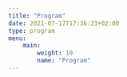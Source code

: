 ```yaml
---
title: "Program"
date: 2021-07-17T17:36:23+02:00
type: program
menu:
    main:
        weight: 10
        name: "Program"
---
```

